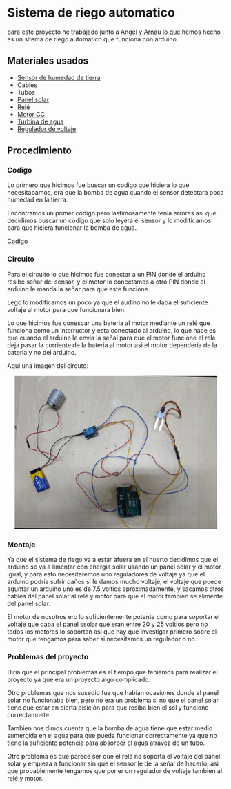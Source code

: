 # Sistema de riego automatico
para este proyecto he trabajado junto a [Angel](https://github.com/ANGEY33) y [Arnau](https://github.com/aRnAu1012) lo que hemos hecho es un sitema de riego automatico 
que funciona con arduino.

## Materiales usados

- [Sensor de humedad de tierra](https://www.luisllamas.es/arduino-humedad-suelo-fc-28/#:~:text=Un%20higrómetro%20de%20suelo%20FC,la%20variación%20de%20su%20conductividad.)
- Cables 
- Tubos
- [Panel solar](https://es.wikipedia.org/wiki/Panel_solar)
- [Relé](https://es.wikipedia.org/wiki/Relé)
- [Motor CC](https://es.wikipedia.org/wiki/Motor_de_corriente_continua)
- [Turbina de agua](https://www.thingiverse.com/thing:3113040)
- [Regulador de voltaje](https://www.google.com/url?sa=t&rct=j&q=&esrc=s&source=web&cd=&cad=rja&uact=8&ved=2ahUKEwjK4tW63PH3AhVqMewKHcI0Aw4QFnoECDAQAQ&url=https%3A%2F%2Fes.wikipedia.org%2Fwiki%2FRegulador_de_tensi%25C3%25B3n&usg=AOvVaw0ZXwxuQZXcGkpgiitAvUR3)

## Procedimiento 

### Codigo 

Lo primero que hicimos fue buscar un codigo que hiciera lo que necesitábamos, era que la bomba de agua cuando el sensor detectara poca humedad en la tierra.

Encontramos un primer codigo pero lastimosamente tenia errores asi que decidimos buscar un codigo que solo leyera el sensor y lo modificamos para que hiciera
funcionar la bomba de agua.

[Codigo](https://github.com/miguelamgel1107/Proyecto-Integrado/blob/main/codigo.ino)

### Circuito

Para el circuito lo que hicimos fue conectar a un PIN donde el arduino resibe señar del sensor, y el motor lo conectamos a otro PIN donde el arduino le manda la señar 
para que este funcione. 

Lego lo modificamos un poco ya que el audino no le daba el suficiente voltaje al motor para que funcionara bien.

Lo que hicimos fue conescar una bateria al motor mediante un relé que funciona como un interructor y esta conectado al arduino, lo que hace es que cuando el 
arduino le envia la señal para que el motor funcione el relé deja pasar la corriente de la bateria al motor asi el motor dependeria de la bateria y no del arduino.

Aqui una imagen del circuto:


![](https://github.com/miguelamgel1107/Proyecto-Integrado/blob/main/a/Escaneado_%2020220506-0935_page-0001.jpg)


### Montaje 

Ya que el sistema de riego va a estar afuera en el huerto decidimos que el arduino se va a limentar con energia solar usando un panel solar y el motor igual, 
y para esto necesitaremos uno reguladores de voltaje ya que el arduino podria sufrir daños si le damos mucho voltaje, el voltaje que puede aguntar un arduino uno es de 7.5 voltios aproximadamente, y sacamos otros cables del panel solar al relé y motor para que el motor tambien se alimente del panel solar.

El motor de nosotros ero lo suficientemente potente como para soportar el voltaje que daba el panel ssolar que eran entre 20 y 25 voltios pero no todos los motores lo soportan asi que hay que investigar primero sobre el motor que tengamos para saber si necesitamos un regulador o no.

### Problemas del proyecto 

Diria que el principal problemas es el tiempo que teniamos para realizar el proyecto ya que era un proyecto algo complicado.

Otro problemas que nos susedio fue que habian ocasiones donde el panel solar no funcionaba bien, pero no era un problema si no que el panel solar tiene que estar en cierta pisición para que resiba bien el sol y funcione correctamnete.

Tambien nos dimos cuenta que la bomba de agua tiene que estar medio sumergida en el agua para que pueda funcionar correctamente ya que no tiene la suficiente potencia para absorber el agua atravez de un tubo.

Otro problema es que parece ser que el relé no soporta el voltaje del panel solar y empieza a funcionar sin que el sensor le de la señal de hacerlo, asi que probablemente tengamos que poner un regulador de voltaje tambien al relé y motor.


